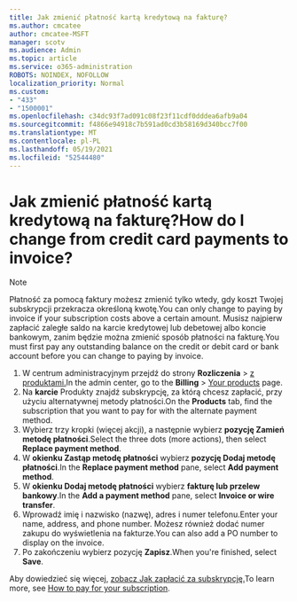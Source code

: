 ```yaml
---
title: Jak zmienić płatność kartą kredytową na fakturę?
ms.author: cmcatee
author: cmcatee-MSFT
manager: scotv
ms.audience: Admin
ms.topic: article
ms.service: o365-administration
ROBOTS: NOINDEX, NOFOLLOW
localization_priority: Normal
ms.custom:
- "433"
- "1500001"
ms.openlocfilehash: c34dc93f7ad091c08f23f11cdf0dddea6afb9a04
ms.sourcegitcommit: f4866e94918c7b591ad0cd3b58169d340bcc7f00
ms.translationtype: MT
ms.contentlocale: pl-PL
ms.lasthandoff: 05/19/2021
ms.locfileid: "52544480"
---
```

# <a name="how-do-i-change-from-credit-card-payments-to-invoice"></a><span data-ttu-id="28469-102">Jak zmienić płatność kartą kredytową na fakturę?</span><span class="sxs-lookup"><span data-stu-id="28469-102">How do I change from credit card payments to invoice?</span></span>

> [!NOTE]
> <span data-ttu-id="28469-103">Płatność za pomocą faktury możesz zmienić tylko wtedy, gdy koszt Twojej subskrypcji przekracza określoną kwotę.</span><span class="sxs-lookup"><span data-stu-id="28469-103">You can only change to paying by invoice if your subscription costs above a certain amount.</span></span> <span data-ttu-id="28469-104">Musisz najpierw zapłacić zaległe saldo na karcie kredytowej lub debetowej albo koncie bankowym, zanim będzie można zmienić sposób płatności na fakturę.</span><span class="sxs-lookup"><span data-stu-id="28469-104">You must first pay any outstanding balance on the credit or debit card or bank account before you can change to paying by invoice.</span></span>

1. <span data-ttu-id="28469-105">W centrum administracyjnym przejdź do strony **Rozliczenia**  >  [z produktami.](https://go.microsoft.com/fwlink/p/?linkid=842054)</span><span class="sxs-lookup"><span data-stu-id="28469-105">In the admin center, go to the **Billing** > [Your products](https://go.microsoft.com/fwlink/p/?linkid=842054) page.</span></span>
2. <span data-ttu-id="28469-106">Na **karcie** Produkty znajdź subskrypcję, za którą chcesz zapłacić, przy użyciu alternatywnej metody płatności.</span><span class="sxs-lookup"><span data-stu-id="28469-106">On the **Products** tab, find the subscription that you want to pay for with the alternate payment method.</span></span>
3. <span data-ttu-id="28469-107">Wybierz trzy kropki (więcej akcji), a następnie wybierz **pozycję Zamień metodę płatności**.</span><span class="sxs-lookup"><span data-stu-id="28469-107">Select the three dots (more actions), then select **Replace payment method**.</span></span>
4. <span data-ttu-id="28469-108">W **okienku Zastąp metodę płatności** wybierz **pozycję Dodaj metodę płatności**.</span><span class="sxs-lookup"><span data-stu-id="28469-108">In the **Replace payment method** pane, select **Add payment method**.</span></span>
5. <span data-ttu-id="28469-109">W **okienku Dodaj metodę płatności** wybierz **fakturę lub przelew bankowy**.</span><span class="sxs-lookup"><span data-stu-id="28469-109">In the **Add a payment method** pane, select **Invoice or wire transfer**.</span></span>
6. <span data-ttu-id="28469-110">Wprowadź imię i nazwisko (nazwę), adres i numer telefonu.</span><span class="sxs-lookup"><span data-stu-id="28469-110">Enter your name, address, and phone number.</span></span> <span data-ttu-id="28469-111">Możesz również dodać numer zakupu do wyświetlenia na fakturze.</span><span class="sxs-lookup"><span data-stu-id="28469-111">You can also add a PO number to display on the invoice.</span></span>
7. <span data-ttu-id="28469-112">Po zakończeniu wybierz pozycję **Zapisz**.</span><span class="sxs-lookup"><span data-stu-id="28469-112">When you're finished, select **Save**.</span></span>

<span data-ttu-id="28469-113">Aby dowiedzieć się więcej, [zobacz Jak zapłacić za subskrypcję.](/microsoft-365/commerce/billing-and-payments/pay-for-your-subscription)</span><span class="sxs-lookup"><span data-stu-id="28469-113">To learn more, see [How to pay for your subscription](/microsoft-365/commerce/billing-and-payments/pay-for-your-subscription).</span></span>